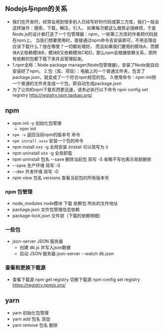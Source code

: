 ## Nodejs与npm的关系
- 我们在开发时，经常会用到很多别人已经写好的代码或第三方库，我们一般会这样操作：搜索，下载，解压，引入。
  如果每次都这么做势必很麻烦，于是Node.js的设计者打造了一个包管理器：npm，一些第三方库的作者把代码放在npm上。
  当我们想要使用时，直接通过npm命令去安装即可，不用去理会应该下载什么？放在哪里？一切都处理好。
  而且如果我们要用的模块A，而模块A又依赖模块B，模块B又依赖模块C和D，那么npm会根据依赖关系，把所有依赖的包都下载下来并且管理起来。
- 1.npm全称：Node package manager(Node包管理器)，安装了Node就自动安装好了npm。
  2.包（库、项目）：电脑上的一个普通文件夹，包含了package.json，就变成了一个符合npm规范的包。
  3.使用命令：npm init把一个普通的文件夹变成一个包，即自动生成package.json
- 为了让你的npm下载东西更迅速，请务必执行以下命令 npm config set registry http://registry.npm.taobao.org/

## npm
- npm init -y 初始化包管理
  - npm init
- `npm -v`   返回当前npm的版本号   命令
- `npm install xxxx`  安装一个包的命令
- npm  install    xxx -g  全局安装  (install 可以简写为 i)
- npm  uninstall  xxx -g  全局卸载   
- npm  uninstall 包名 --save   删除当前包 简写 -S 省略不写也表示局部删除
- --save 生产环境 简写 -S
- --dev 开发环境  简写 -D
- npm view  包名 versions  查看当前包的所有版本号
### npm  包管理
  - node_modules         node模块 下载 依赖包 所处的文件地址
  - package.json         文件包管理信息依赖
  - package-lock.json    文件锁（下载的依赖明细）

### 一些包
- json-server JSON 服务器
  - 创建 db.js 并写入json数据
  - 启动 JSON 服务器 json-server --watch db.json
### 查看和更换下载源
- 查看下载源 npm get registry
  切换下载源 npm config set registry https://registry.npmjs.org/
## yarn
- yarn 初始化包管理
- yarn add 包名    添加
- yarn remove 包名 删除

